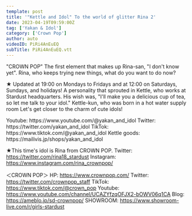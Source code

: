 ```yaml
---
template: post
title: '"Kettle and Idol" To the world of glitter Rina 2'
date: 2023-04-19T09:59:00Z
tag: ['Yakan & Idol']
category: ['Crown Pop']
author: auto 
videoID: PiRi4AnEuEQ
subTitle: PiRi4AnEuEQ.vtt
---
```

"CROWN POP" The first element that makes up Rina-san, "I don't know yet".
Rina, who keeps trying new things, what do you want to do now?

★ Updated at 19:00 on Mondays to Fridays and at 12:00 on Saturdays, Sundays, and holidays!
A personality that sprouted in Kettle, who works at Stardust headquarters.
His wish was, "I'll make you a delicious cup of tea, so let me talk to your idol."
Kettle-kun, who was born in a hot water supply room
Let's get closer to the charm of cute idols!

<Kettle and Idol>
Youtube: https://www.youtube.com/@yakan_and_idol
Twitter: https://twitter.com/yakan_and_idol
TikTok: https://www.tiktok.com/@yakan_and_idol
Kettle goods: https://mailivis.jp/shops/yakan_and_idol

★This time's idol is Rina from CROWN POP.
<Rina>
Twitter: https://twitter.com/rina18_stardust
Instagram: https://www.instagram.com/rina_crownpop/

＜CROWN POP＞
HP: https://www.crownpop.com/
Twitter: https://twitter.com/crownpop_staff
TikTok: https://www.tiktok.com/@crown_pop
Youtube: https://www.youtube.com/channel/UCAZYfzqOFJX2-bOWV06q1CA
Blog: https://ameblo.jp/sd-crownpop/
SHOWROOM: https://www.showroom-live.com/r/girls-stardust
